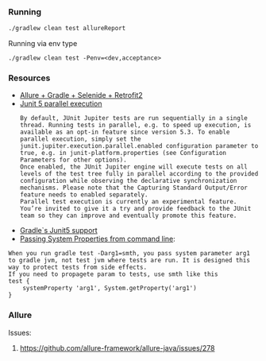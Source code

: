 ### Running
```bash
./gradlew clean test allureReport 
```

Running via env type
```text
./gradlew clean test -Penv=<dev,acceptance> 
```

### Resources 
* [Allure + Gradle + Selenide + Retrofit2](https://medium.com/@rosolko/simple-allure-2-configuration-for-gradle-8cd3810658dd) 
* [Junit 5 parallel execution](http://antkorwin.com/junit5/junit5_parallel_execution.html)
  ```text
  By default, JUnit Jupiter tests are run sequentially in a single thread. Running tests in parallel, e.g. to speed up execution, is available as an opt-in feature since version 5.3. To enable parallel execution, simply set the junit.jupiter.execution.parallel.enabled configuration parameter to true, e.g. in junit-platform.properties (see Configuration Parameters for other options).
  Once enabled, the JUnit Jupiter engine will execute tests on all levels of the test tree fully in parallel according to the provided configuration while observing the declarative synchronization mechanisms. Please note that the Capturing Standard Output/Error feature needs to enabled separately.
  Parallel test execution is currently an experimental feature. You’re invited to give it a try and provide feedback to the JUnit team so they can improve and eventually promote this feature.
  ```
* [Gradle`s Junit5 support](https://docs.gradle.org/4.6/release-notes.html#junit-5-support)
* [Passing System Properties from command line](https://stackoverflow.com/questions/42492742/how-to-pass-command-line-arguments-to-tests-with-gradle-test):
```text
When you run gradle test -Darg1=smth, you pass system parameter arg1 to gradle jvm, not test jvm where tests are run. It is designed this way to protect tests from side effects.
If you need to propagete param to tests, use smth like this
test {
    systemProperty 'arg1', System.getProperty('arg1')
}
```

### Allure
Issues:
1. https://github.com/allure-framework/allure-java/issues/278
